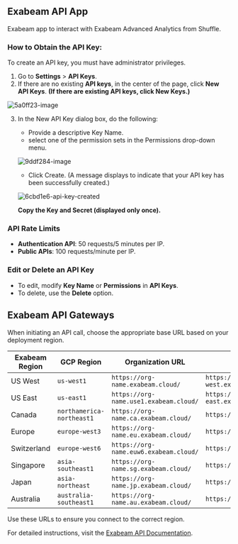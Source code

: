 ## Exabeam API App
Exabeam app to interact with Exabeam Advanced Analytics from Shuffle.

### How to Obtain the API Key:
To create an API key, you must have administrator privileges.

1. Go to **Settings** > **API Keys**.
2. If there are no existing **API keys**, in the center of the page, click **New API Keys**. **(If there are existing API keys, click New Keys.)**

  ![5a0ff23-image](https://github.com/user-attachments/assets/d7f76440-ffd0-49a7-b611-a6520fd0123c)

3. In the New API Key dialog box, do the following:
   - Provide a descriptive Key Name.
   - select one of the permission sets in the Permissions drop-down menu.
   
   ![9ddf284-image](https://github.com/user-attachments/assets/54838f64-b717-422e-86bb-32f5ef7f3432)

   - Click Create.
   (A message displays to indicate that your API key has been successfully created.)
   
   ![6cbd1e6-api-key-created](https://github.com/user-attachments/assets/8a2fc5bb-fde6-472c-9330-52fd3973210f)

   **Copy the **Key** and **Secret** (displayed only once).**

### API Rate Limits

- **Authentication API**: 50 requests/5 minutes per IP.
- **Public APIs**: 100 requests/minute per IP.

### Edit or Delete an API Key

- To edit, modify **Key Name** or **Permissions** in **API Keys**.
- To delete, use the **Delete** option.

## Exabeam API Gateways

When initiating an API call, choose the appropriate base URL based on your deployment region.

| Exabeam Region | GCP Region              | Organization URL                          | API Base URL                              | IP Address        |
|----------------|-------------------------|-------------------------------------------|-------------------------------------------|-------------------|
| US West        | `us-west1`               | `https://org-name.exabeam.cloud/`         | `https://api.us-west.exabeam.cloud/`      | `34.117.5.37`     |
| US East        | `us-east1`               | `https://org-name.use1.exabeam.cloud/`    | `https://api.us-east.exabeam.cloud/`      | `34.110.195.68`   |
| Canada         | `northamerica-northeast1`| `https://org-name.ca.exabeam.cloud/`      | `https://api.ca.exabeam.cloud/`           | `34.117.239.155`  |
| Europe         | `europe-west3`           | `https://org-name.eu.exabeam.cloud/`      | `https://api.eu.exabeam.cloud/`           | `34.120.192.204`  |
| Switzerland    | `europe-west6`           | `https://org-name.euw6.exabeam.cloud/`    | `https://api.ch.exabeam.cloud/`           | `34.160.203.65`   |
| Singapore      | `asia-southeast1`        | `https://org-name.sg.exabeam.cloud/`      | `https://api.sg.exabeam.cloud/`           | `34.149.143.252`  |
| Japan          | `asia-northeast`         | `https://org-name.jp.exabeam.cloud/`      | `https://api.jp.exabeam.cloud/`           | `34.98.109.122`   |
| Australia      | `australia-southeast1`   | `https://org-name.au.exabeam.cloud/`      | `https://api.au.exabeam.cloud/`           | `34.117.215.18`   |

Use these URLs to ensure you connect to the correct region.


For detailed instructions, visit the [Exabeam API Documentation](https://developers.exabeam.com/exabeam/docs/api-keys).
